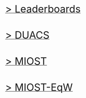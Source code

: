 <br>  

<br> 

<br> 
 
[<font size="6"> > Leaderboards</font>](eval_glob_leaderboards.md) 

<br>  
 
[<font size="6"> > DUACS</font>](eval_glob_duacs.md) 

<br>  
 
[<font size="6"> > MIOST</font>](eval_glob_miost.md) 

<br>   

[<font size="6"> > MIOST-EqW</font>](eval_glob_miosteqw.md) 